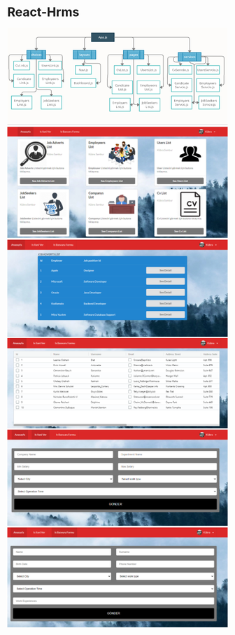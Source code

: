 # React-Hrms

<img src="uml.png"></img>
<img src="1.png"></img>
<img src="2.png"></img>
<img src="3.png"></img>
<img src="4.png"></img>
<img src="5.png"></img>
